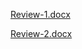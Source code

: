 [Review-1.docx](https://github.com/user-attachments/files/17991959/Review-1.docx)

[Review-2.docx](https://github.com/user-attachments/files/17992093/Review-2.docx)
